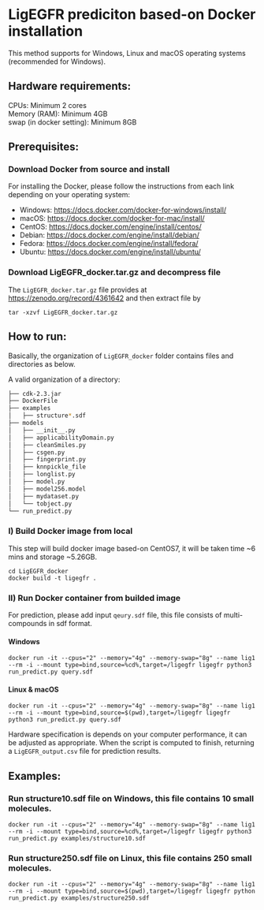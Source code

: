 # LigEGFR prediciton based-on Docker installation

This method supports for Windows, Linux and macOS operating systems (recommended for Windows).

## Hardware requirements:

CPUs: Minimum 2 cores\
Memory (RAM): Minimum 4GB\
swap (in docker setting): Minimum 8GB

## Prerequisites:

### Download Docker from source and install

For installing the Docker, please follow the instructions from each link depending on your operating system:
- Windows: https://docs.docker.com/docker-for-windows/install/
- macOS: https://docs.docker.com/docker-for-mac/install/
- CentOS: https://docs.docker.com/engine/install/centos/
- Debian: https://docs.docker.com/engine/install/debian/
- Fedora: https://docs.docker.com/engine/install/fedora/
- Ubuntu: https://docs.docker.com/engine/install/ubuntu/

### Download LigEGFR_docker.tar.gz and decompress file

The `LigEGFR_docker.tar.gz` file provides at https://zenodo.org/record/4361642 and then extract file by
```
tar -xzvf LigEGFR_docker.tar.gz
```

## How to run:

Basically, the organization of `LigEGFR_docker` folder contains files and directories as below.

A valid organization of a directory:

```bash
├── cdk-2.3.jar
├── DockerFile
├── examples
│   ├── structure*.sdf
├── models
│   ├── __init__.py
│   ├── applicabilityDomain.py
│   ├── cleanSmiles.py
│   ├── csgen.py
│   ├── fingerprint.py
│   ├── knnpickle_file
│   ├── longlist.py
│   ├── model.py
│   ├── model256.model
│   ├── mydataset.py
│   └── tobject.py
└── run_predict.py
```

### I) Build Docker image from local

This step will build docker image based-on CentOS7, it will be taken time ~6 mins and storage ~5.26GB. 

```
cd LigEGFR_docker
docker build -t ligegfr .
```

### II) Run Docker container from builded image

For prediction, please add input `qeury.sdf` file, this file consists of multi-compounds in sdf format.

#### Windows

```
docker run -it --cpus="2" --memory="4g" --memory-swap="8g" --name lig1 --rm -i --mount type=bind,source=%cd%,target=/ligegfr ligegfr python3 run_predict.py query.sdf
```


#### Linux & macOS

```
docker run -it --cpus="2" --memory="4g" --memory-swap="8g" --name lig1 --rm -i --mount type=bind,source=$(pwd),target=/ligegfr ligegfr python3 run_predict.py query.sdf
```


Hardware specification is depends on your computer performance, it can be adjusted as appropriate. When the script is computed to finish, returning a `LigEGFR_output.csv` file for prediction results.


## Examples:

### Run structure10.sdf file on Windows, this file contains 10 small molecules.

```
docker run -it --cpus="2" --memory="4g" --memory-swap="8g" --name lig1 --rm -i --mount type=bind,source=%cd%,target=/ligegfr ligegfr python3 run_predict.py examples/structure10.sdf
```

### Run structure250.sdf file on Linux, this file contains 250 small molecules.

```
docker run -it --cpus="2" --memory="4g" --memory-swap="8g" --name lig1 --rm -i --mount type=bind,source=$(pwd),target=/ligegfr ligegfr python run_predict.py examples/structure250.sdf
```

